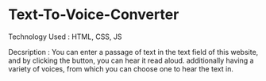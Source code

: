 # Text-To-Voice-Converter

Technology Used : 
        HTML, CSS, JS


Decsription :
        You can enter a passage of text in the text field of this website, and by clicking the button, you can hear it read aloud. additionally having a variety of voices, from which you can choose one to hear the text in.
